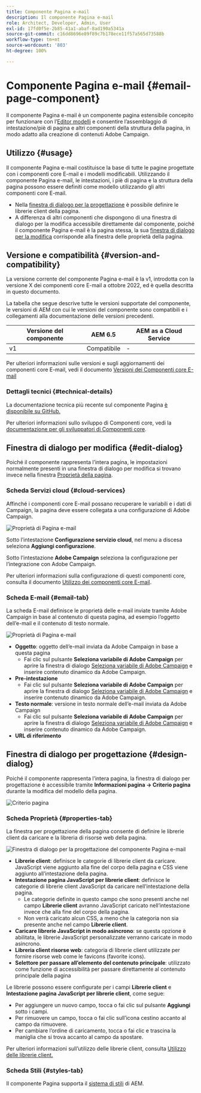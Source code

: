 ```yaml
---
title: Componente Pagina e-mail
description: Il componente Pagina e-mail
role: Architect, Developer, Admin, User
exl-id: 17fd0f5e-2b85-41a1-abaf-8ad190a5341a
source-git-commit: c16dd8696e89f89c7b178ece11f57a565d73588b
workflow-type: tm+mt
source-wordcount: '803'
ht-degree: 100%

---
```



# Componente Pagina e-mail {#email-page-component}

Il componente Pagina e-mail è un componente pagina estensibile concepito per funzionare con l’[Editor modelli](https://experienceleague.adobe.com/docs/experience-manager-cloud-service/sites/authoring/features/templates.html?lang=it) e consentire l’assemblaggio di intestazione/piè di pagina e altri componenti della struttura della pagina, in modo adatto alla creazione di contenuti Adobe Campaign.

## Utilizzo {#usage}

Il componente Pagina e-mail costituisce la base di tutte le pagine progettate con i componenti core E-mail e i modelli modificabili. Utilizzando il componente Pagina e-mail, le intestazioni, i piè di pagina e la struttura della pagina possono essere definiti come modello utilizzando gli altri componenti core E-mail.

* Nella [finestra di dialogo per la progettazione](#design-dialog) è possibile definire le librerie client della pagina.
* A differenza di altri componenti che dispongono di una finestra di dialogo per la modifica accessibile direttamente dal componente, poiché il componente Pagina e-mail è la pagina stessa, la sua [finestra di dialogo per la modifica](#edit-dialog) corrisponde alla finestra delle proprietà della pagina.

## Versione e compatibilità {#version-and-compatibility}

La versione corrente del componente Pagina e-mail è la v1, introdotta con la versione X dei componenti core E-mail a ottobre 2022, ed è quella descritta in questo documento.

La tabella che segue descrive tutte le versioni supportate del componente, le versioni di AEM con cui le versioni del componente sono compatibili e i collegamenti alla documentazione delle versioni precedenti.

| Versione del componente | AEM 6.5 | AEM as a Cloud Service |
|---|---|---|
| v1 | Compatibile  | - |

Per ulteriori informazioni sulle versioni e sugli aggiornamenti dei componenti core E-mail, vedi il documento [Versioni dei Componenti core E-mail](/help/email/versions.md)

### Dettagli tecnici {#technical-details}

La documentazione tecnica più recente sul componente Pagina [è disponibile su GitHub.](https://adobe.com/go/aem_cmp_tech_email_page_v1)

Per ulteriori informazioni sullo sviluppo di Componenti core, vedi la [documentazione per gli sviluppatori di Componenti core](/help/developing/overview.md).

## Finestra di dialogo per modifica {#edit-dialog}

Poiché il componente rappresenta l’intera pagina, le impostazioni normalmente presenti in una finestra di dialogo per modifica si trovano invece nella finestra [Proprietà della pagina](https://experienceleague.adobe.com/docs/experience-manager-cloud-service/sites/authoring/fundamentals/page-properties.html?lang=it).

### Scheda Servizi cloud {#cloud-services}

Affinché i componenti core E-mail possano recuperare le variabili e i dati di Campaign, la pagina deve essere collegata a una configurazione di Adobe Campaign.

![Proprietà di Pagina e-mail](/help/email/assets/email-page-properties.png)

Sotto l’intestazione **Configurazione servizio cloud**, nel menu a discesa seleziona **Aggiungi configurazione**.

Sotto l’intestazione **Adobe Campaign** seleziona la configurazione per l’integrazione con Adobe Campaign.

Per ulteriori informazioni sulla configurazione di questi componenti core, consulta il documento [Utilizzo dei componenti core E-mail](/help/email/using.md).

### Scheda E-mail {#email-tab}

La scheda E-mail definisce le proprietà delle e-mail inviate tramite Adobe Campaign in base al contenuto di questa pagina, ad esempio l’oggetto dell’e-mail e il contenuto di testo normale.

![Proprietà di Pagina e-mail](/help/email/assets/email-page-properties-email.png)

* **Oggetto**: oggetto dell’e-mail inviata da Adobe Campaign in base a questa pagina
   * Fai clic sul pulsante **Seleziona variabile di Adobe Campaign** per aprire la finestra di dialogo [Seleziona variabile di Adobe Campaign](/help/email/campaign-variables.md) e inserire contenuto dinamico da Adobe Campaign.
* **Pre-intestazione**
   * Fai clic sul pulsante **Seleziona variabile di Adobe Campaign** per aprire la finestra di dialogo [Seleziona variabile di Adobe Campaign](/help/email/campaign-variables.md) e inserire contenuto dinamico da Adobe Campaign.
* **Testo normale**: versione in testo normale dell’e-mail inviata da Adobe Campaign
   * Fai clic sul pulsante **Seleziona variabile di Adobe Campaign** per aprire la finestra di dialogo [Seleziona variabile di Adobe Campaign](/help/email/campaign-variables.md) e inserire contenuto dinamico da Adobe Campaign.
* **URL di riferimento**

## Finestra di dialogo per progettazione {#design-dialog}

Poiché il componente rappresenta l’intera pagina, la finestra di dialogo per progettazione è accessibile tramite **Informazioni pagina -> Criterio pagina** durante la modifica del modello della pagina.

![Criterio pagina](/help/assets/page-policy.png)

### Scheda Proprietà {#properties-tab}

La finestra per progettazione della pagina consente di definire le librerie client da caricare e la libreria di risorse web della pagina.

![Finestra di dialogo per la progettazione del componente Pagina e-mail](/help/email/assets/email-page-design.png)

* **Librerie client**: definisce le categorie di librerie client da caricare. JavaScript viene aggiunto alla fine del corpo della pagina e CSS viene aggiunto all’intestazione della pagina.
* **Intestazione pagina JavaScript per librerie client**: definisce le categorie di librerie client JavaScript da caricare nell’intestazione della pagina.
   * Le categorie definite in questo campo che sono presenti anche nel campo **Librerie client** avranno JavaScript caricato nell’intestazione invece che alla fine del corpo della pagina.
   * Non verrà caricato alcun CSS, a meno che la categoria non sia presente anche nel campo **Librerie client**.
* **Caricare librerie JavaScript in modo asincrono**: se questa opzione è abilitata, le librerie JavaScript personalizzate verranno caricate in modo asincrono.
* **Libreria client risorse web**: categoria di librerie client utilizzate per fornire risorse web come le favicons (favorite icons).
* **Selettore per passare all’elemento del contenuto principale**: utilizzato come funzione di accessibilità per passare direttamente al contenuto principale della pagina

Le librerie possono essere configurate per i campi **Librerie client** e **Intestazione pagina JavaScript per librerie client**, come segue:

* Per aggiungere un nuovo campo, tocca o fai clic sul pulsante **Aggiungi** sotto i campi.
* Per rimuovere un campo, tocca o fai clic sull’icona cestino accanto al campo da rimuovere.
* Per cambiare l’ordine di caricamento, tocca o fai clic e trascina la maniglia che si trova accanto al campo da spostare.

Per ulteriori informazioni sull’utilizzo delle librerie client, consulta [Utilizzo delle librerie client.](https://helpx.adobe.com/it/experience-manager/6-5/sites/developing/using/clientlibs.html)

### Scheda Stili {#styles-tab}

Il componente Pagina supporta il [sistema di stili](/help/get-started/authoring.md#component-styling) di AEM.
